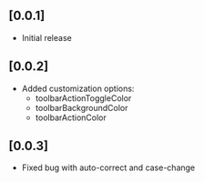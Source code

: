## [0.0.1]

* Initial release

## [0.0.2]

* Added customization options:
    - toolbarActionToggleColor
    - toolbarBackgroundColor
    - toolbarActionColor

## [0.0.3]

* Fixed bug with auto-correct and case-change

